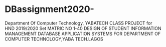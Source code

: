 # DBassignment2020-
Department Of Computer Technology, YABATECH 
CLASS PROJECT for HND 2019/2020 Set
MATRIC NO 1-40        DESIGN OF STUDENT INFORMATION MANAGEMENT DATABASE APPLICATION  SYSTEMS FOR DEPARTMENT OF COMPUTER TECHNOLOGY,YABA TECH.LAGOS
